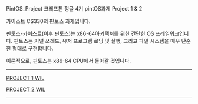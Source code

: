PintOS_Project
크래프톤 정글 4기 pintOS과제 Project 1 & 2

카이스트 CS330의 핀토스 과제입니다.

핀토스-카이스트(이후 핀토스)는 x86-64아키텍쳐를 위한 간단한 OS 프레임워크입니다. 핀토스는 커널 쓰레드, 유저 프로그램 로딩 및 실행, 그리고 파일 시스템을 매우 단순한 형태로 구현합니다.

이론적으로, 핀토스는 x86-64 CPU에서 돌아갈 것입니다.

<hr>

[PROJECT 1 WIL](https://github.com/jaenam615/pintos-kaist/blob/main/WEEK_1_WIL.md)  

[PROJECT 2 WIL](https://github.com/jaenam615/pintos-kaist/blob/main/WEEK_2_WIL.md)

<hr>
